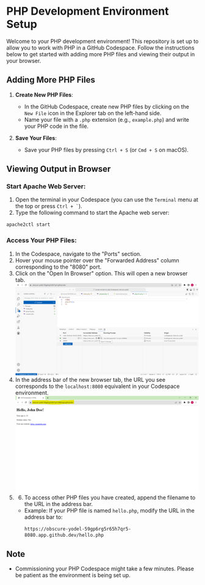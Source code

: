 # PHP Development Environment Setup

Welcome to your PHP development environment! This repository is set up to allow you to work with PHP in a GitHub Codespace. Follow the instructions below to get started with adding more PHP files and viewing their output in your browser.

## Adding More PHP Files

1. **Create New PHP Files**:
   - In the GitHub Codespace, create new PHP files by clicking on the `New File` icon in the Explorer tab on the left-hand side.
   - Name your file with a `.php` extension (e.g., `example.php`) and write your PHP code in the file.

2. **Save Your Files**:
   - Save your PHP files by pressing `Ctrl + S` (or `Cmd + S` on macOS).

## Viewing Output in Browser

### Start Apache Web Server:
1. Open the terminal in your Codespace (you can use the `Terminal` menu at the top or press `` Ctrl + ` ``).
2. Type the following command to start the Apache web server:

```bash
apache2ctl start
```

### Access Your PHP Files:
1. In the Codespace, navigate to the "Ports" section.
2. Hover your mouse pointer over the "Forwarded Address" column corresponding to the "8080" port.
3. Click on the "Open In Browser" option. This will open a new browser tab.
![Ports Section Screenshot](php_port_Forwarding.png)
4. In the address bar of the new browser tab, the URL you see corresponds to the `localhost:8080` equivalent in your Codespace environment.![URL Screenshot](php_port_Forwarding_url.png)
5. 6. To access other PHP files you have created, append the filename to the URL in the address bar.
   - Example: If your PHP file is named `hello.php`, modify the URL in the address bar to:
     ```plaintext
     https://obscure-yodel-59gp6rg5r65h7qr5-8080.app.github.dev/hello.php
     ```

## Note

- Commissioning your PHP Codespace might take a few minutes. Please be patient as the environment is being set up.
